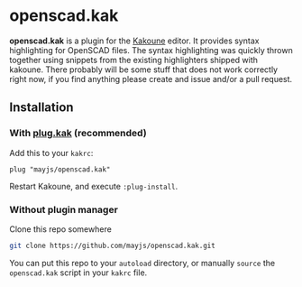 # openscad.kak

**openscad.kak** is a plugin for the [Kakoune](https://github.com/mawww/kakoune) editor.
It provides syntax highlighting for OpenSCAD files.
The syntax highlighting was quickly thrown together using snippets from the existing
highlighters shipped with kakoune.
There probably will be some stuff that does not work correctly right now, if you find
anything please create and issue and/or a pull request.

## Installation
### With [plug.kak](https://github.com/andreyorst/plug.kak) (recommended)
Add this to your `kakrc`:
```kak
plug "mayjs/openscad.kak"
```
Restart Kakoune, and execute `:plug-install`.

### Without plugin manager

Clone this repo somewhere
```sh
git clone https://github.com/mayjs/openscad.kak.git
```

You can put this repo to your `autoload` directory,
or manually `source` the `openscad.kak` script in your `kakrc` file.
